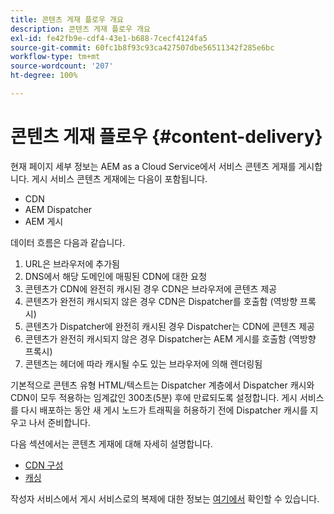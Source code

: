 ```yaml
---
title: 콘텐츠 게재 플로우 개요
description: 콘텐츠 게재 플로우 개요
exl-id: fe42fb9e-cdf4-43e1-b688-7cecf4124fa5
source-git-commit: 60fc1b8f93c93ca427507dbe56511342f285e6bc
workflow-type: tm+mt
source-wordcount: '207'
ht-degree: 100%

---
```


# 콘텐츠 게재 플로우 {#content-delivery}

현재 페이지 세부 정보는 AEM as a Cloud Service에서 서비스 콘텐츠 게재를 게시합니다. 게시 서비스 콘텐츠 게재에는 다음이 포함됩니다.

* CDN
* AEM Dispatcher
* AEM 게시

데이터 흐름은 다음과 같습니다.

1. URL은 브라우저에 추가됨
1. DNS에서 해당 도메인에 매핑된 CDN에 대한 요청
1. 콘텐츠가 CDN에 완전히 캐시된 경우 CDN은 브라우저에 콘텐츠 제공
1. 콘텐츠가 완전히 캐시되지 않은 경우 CDN은 Dispatcher를 호출함 (역방향 프록시)
1. 콘텐츠가 Dispatcher에 완전히 캐시된 경우 Dispatcher는 CDN에 콘텐츠 제공
1. 콘텐츠가 완전히 캐시되지 않은 경우 Dispatcher는 AEM 게시를 호출함 (역방향 프록시)
1. 콘텐츠는 헤더에 따라 캐시될 수도 있는 브라우저에 의해 렌더링됨

기본적으로 콘텐츠 유형 HTML/텍스트는 Dispatcher 계층에서 Dispatcher 캐시와 CDN이 모두 적용하는 임계값인 300초(5분) 후에 만료되도록 설정합니다. 게시 서비스를 다시 배포하는 동안 새 게시 노드가 트래픽을 허용하기 전에 Dispatcher 캐시를 지우고 나서 준비합니다.

다음 섹션에서는 콘텐츠 게재에 대해 자세히 설명합니다.
* [CDN 구성](/help/implementing/dispatcher/cdn.md)
* [캐싱](/help/implementing/dispatcher/caching.md)


작성자 서비스에서 게시 서비스로의 복제에 대한 정보는 [여기에서](/help/operations/replication.md) 확인할 수 있습니다.
